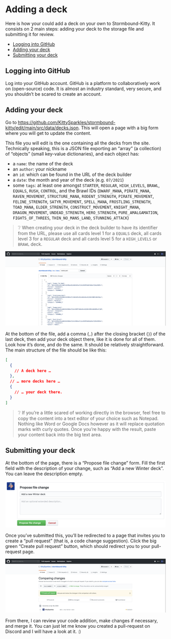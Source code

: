 # Adding a deck

Here is how your could add a deck on your own to Stormbound-Kitty. It consists on 2 main steps: adding your deck to the storage file and submitting it for review.

- [Logging into GitHub](#logging-into-github)
- [Adding your deck](#adding-your-deck)
- [Submitting your deck](#submitting-your-deck)

## Logging into GitHub

Log into your GitHub account. GitHub is a platform to collaboratively work on (open-source) code. It is almost an industry standard, very secure, and you shouldn’t be scared to create an account.

## Adding your deck

Go to https://github.com/KittySparkles/stormbound-kitty/edit/main/src/data/decks.json. This will open a page with a big form where you will get to update the content.

This file you will edit is the one containing all the decks from the site. Technically speaking, this is a JSON file exporting an “array” (a collection) of “objects” (small key-value dictionaries), and each object has:

- a `name`: the name of the deck
- an `author`: your nickname
- an `id`: which can be found in the URL of the deck builder
- a `date`: the month and year of the deck (e.g. `07/2021`)
- some `tags`: at least one amongst `STARTER`, `REGULAR`, `HIGH_LEVELS`, `BRAWL`, `EQUALS`, `RUSH`, `CONTROL`, and the Brawl IDs (`DWARF_MANA`, `PIRATE_MANA`, `RAVEN_MOVEMENT`, `STRUCTURE_MANA`, `RODENT_STRENGTH`, `PIRATE_MOVEMENT`, `FELINE_STRENGTH`, `SATYR_MOVEMENT`, `SPELL_MANA`, `FROSTLING_STRENGTH`, `TOAD_MANA`, `ELDER_STRENGTH`, `CONSTRUCT_MOVEMENT`, `KNIGHT_MANA`, `DRAGON_MOVEMENT`, `UNDEAD_STRENGTH`, `HERO_STRENGTH`, `PURE_AMALGAMATION`, `FIGHTS_OF_THREES`, `THIN_NO_MANS_LAND`, `STUNNING_ATTACK`)

> ❔ When creating your deck in the deck builder to have its identifier from the URL, please use all cards level 1 for a `EQUALS` deck, all cards level 3 for a `REGULAR` deck and all cards level 5 for a `HIGH_LEVELS` or `BRAWL` deck.

![Editing the `decks.json` file on GitHub](./assets/decks_edit_page.png)

At the bottom of the file, add a comma (`,`) after the closing bracket (`}`) of the last deck, then add your deck object there, like it is done for all of them. Look how it’s done, and do the same. It should be relatively straightforward. The main structure of the file should be like this:

```json
[
  {
    // A deck here …
  },
  // … more decks here …
  {
    // … your deck there.
  }
]
```

> ❔ If you’re a little scared of working directly in the browser, feel free to copy the content into a text editor of your choice such as Notepad. Nothing like Word or Google Docs however as it will replace quotation marks with curly quotes. Once you’re happy with the result, paste your content back into the big text area.

## Submitting your deck

At the bottom of the page, there is a “Propose file change” form. Fill the first field with the description of your change, such as “Add a new Winter deck”. You can leave the description empty.

![Submitting a deck on GitHub](./assets/decks_edit_form.png)

Once you’ve submitted this, you’ll be redirected to a page that invites you to create a “pull request” (that is, a code change suggestion). Click the big green “Create pull request” button, which should redirect you to your pull-request page.

![Creating a pull-request on GitHub](./assets/decks_pull_request.png)

From there, I can review your code addition, make changes if necessary, and merge it. You can just let me know you created a pull-request on Discord and I will have a look at it. :)
